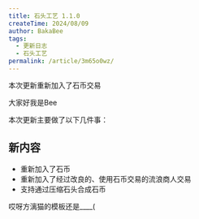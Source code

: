 ```yaml
---
title: 石头工艺 1.1.0
createTime: 2024/08/09
author: BakaBee
tags:
  - 更新日志
  - 石头工艺
permalink: /article/3m65o0wz/
---
```

本次更新重新加入了石币交易

<!-- more -->
大家好我是Bee

本次更新主要做了以下几件事：

## 新内容
- 重新加入了石币
- 重新加入了经过改良的、使用石币交易的流浪商人交易
- 支持通过压缩石头合成石币

哎呀方漓猫的模板还是____(